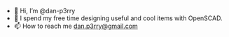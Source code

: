 - 👋 Hi, I’m @dan-p3rry
- 👀 I spend my free time designing useful and cool items with OpenSCAD.
- 📫 How to reach me dan.p3rry@gmail.com

<!---
dan-p3rry/dan-p3rry is a ✨ special ✨ repository because its `README.md` (this file) appears on your GitHub profile.
You can click the Preview link to take a look at your changes.
--->
